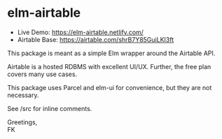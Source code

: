# elm-airtable

- Live Demo: https://elm-airtable.netlify.com/
- Airtable Base: https://airtable.com/shrB7Y85GuiLKI3ft


This package is meant as a simple Elm wrapper around the Airtable API. 

Airtable is a hosted RDBMS with excellent UI/UX. Further, the free plan covers many use cases.

This package uses Parcel and elm-ui for convenience, but they are not necessary.

See /src for inline comments.

Greetings,  
FK